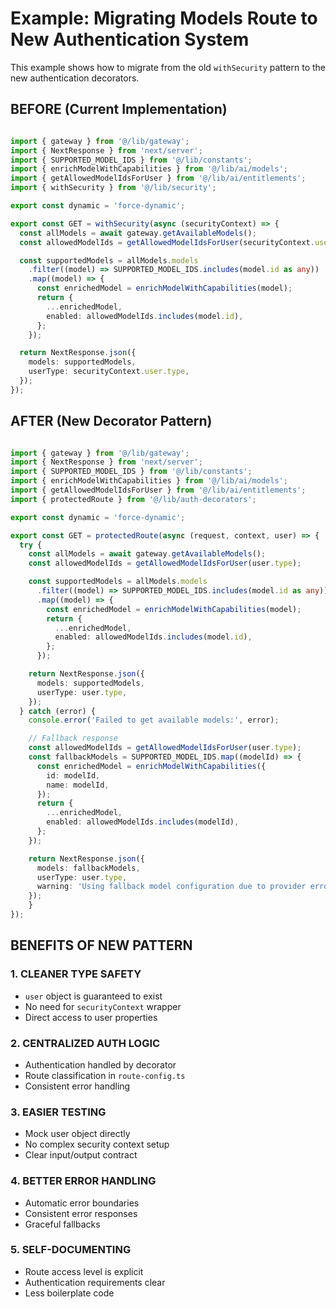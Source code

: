 # Example: Migrating Models Route to New Authentication System

This example shows how to migrate from the old `withSecurity` pattern to the new authentication decorators.

## BEFORE (Current Implementation)

```typescript

import { gateway } from '@/lib/gateway';
import { NextResponse } from 'next/server';
import { SUPPORTED_MODEL_IDS } from '@/lib/constants';
import { enrichModelWithCapabilities } from '@/lib/ai/models';
import { getAllowedModelIdsForUser } from '@/lib/ai/entitlements';
import { withSecurity } from '@/lib/security';

export const dynamic = 'force-dynamic';

export const GET = withSecurity(async (securityContext) => {
  const allModels = await gateway.getAvailableModels();
  const allowedModelIds = getAllowedModelIdsForUser(securityContext.user.type);

  const supportedModels = allModels.models
    .filter((model) => SUPPORTED_MODEL_IDS.includes(model.id as any))
    .map((model) => {
      const enrichedModel = enrichModelWithCapabilities(model);
      return {
        ...enrichedModel,
        enabled: allowedModelIds.includes(model.id),
      };
    });

  return NextResponse.json({
    models: supportedModels,
    userType: securityContext.user.type,
  });
});
```

## AFTER (New Decorator Pattern)

```typescript

import { gateway } from '@/lib/gateway';
import { NextResponse } from 'next/server';
import { SUPPORTED_MODEL_IDS } from '@/lib/constants';
import { enrichModelWithCapabilities } from '@/lib/ai/models';
import { getAllowedModelIdsForUser } from '@/lib/ai/entitlements';
import { protectedRoute } from '@/lib/auth-decorators';

export const dynamic = 'force-dynamic';

export const GET = protectedRoute(async (request, context, user) => {
  try {
    const allModels = await gateway.getAvailableModels();
    const allowedModelIds = getAllowedModelIdsForUser(user.type);

    const supportedModels = allModels.models
      .filter((model) => SUPPORTED_MODEL_IDS.includes(model.id as any))
      .map((model) => {
        const enrichedModel = enrichModelWithCapabilities(model);
        return {
          ...enrichedModel,
          enabled: allowedModelIds.includes(model.id),
        };
      });

    return NextResponse.json({
      models: supportedModels,
      userType: user.type,
    });
  } catch (error) {
    console.error('Failed to get available models:', error);

    // Fallback response
    const allowedModelIds = getAllowedModelIdsForUser(user.type);
    const fallbackModels = SUPPORTED_MODEL_IDS.map((modelId) => {
      const enrichedModel = enrichModelWithCapabilities({
        id: modelId,
        name: modelId,
      });
      return {
        ...enrichedModel,
        enabled: allowedModelIds.includes(modelId),
      };
    });

    return NextResponse.json({
      models: fallbackModels,
      userType: user.type,
      warning: 'Using fallback model configuration due to provider error',
    });
    }
});
```

## BENEFITS OF NEW PATTERN

### 1. CLEANER TYPE SAFETY
- `user` object is guaranteed to exist
- No need for `securityContext` wrapper
- Direct access to user properties

### 2. CENTRALIZED AUTH LOGIC
- Authentication handled by decorator
- Route classification in `route-config.ts`
- Consistent error handling

### 3. EASIER TESTING
- Mock user object directly
- No complex security context setup
- Clear input/output contract

### 4. BETTER ERROR HANDLING
- Automatic error boundaries
- Consistent error responses
- Graceful fallbacks

### 5. SELF-DOCUMENTING
- Route access level is explicit
- Authentication requirements clear
- Less boilerplate code
